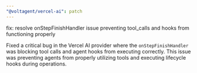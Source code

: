 ```yaml
---
"@voltagent/vercel-ai": patch
---
```


fix: resolve onStepFinishHandler issue preventing tool_calls and hooks from functioning properly

Fixed a critical bug in the Vercel AI provider where the `onStepFinishHandler` was blocking tool calls and agent hooks from executing correctly. This issue was preventing agents from properly utilizing tools and executing lifecycle hooks during operations.
